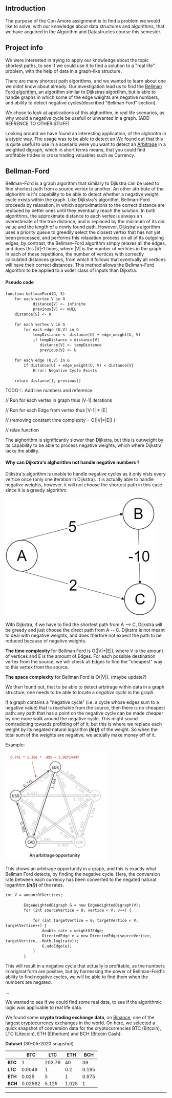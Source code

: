 ## Introduction
The purpose of the Con Amore assignment is to find a problem we would like to solve, with our knowledge about data structures and algorithms, that we have acquired in the Algorithm and Datastructes course this semester.

## Project info
We were interested in trying to apply our knowledge about the topic shortest paths, to see if we could use it to find a solution to a "real life" problem, with the help of data in a graph-like structure.

There are many shortest path algorithms, and we wanted to learn about one we didnt know about already. Our investigation lead us to find the [Bellman Ford algorithm](https://en.wikipedia.org/wiki/Bellman%E2%80%93Ford_algorithm), an algorithm similar to Dijkstras algortihm, but is able to handle graphs in which some of the edge weights are negative numbers, and ability to detect negative cycles(described "Bellman Ford" section).

We chose to look at applications of this alghorithm, in real life scenarios, as why would a negative cycle be usefull or unwanted in a graph. (ADD REFRENCE TO OTHER STUFF) 

Looking around we have found an interesting application, of the alghoritm in a atypic way. The usage was to be able to detect an We found out that this is quite useful to use in a scenario were you want to detect an [Arbitrage](https://en.wikipedia.org/wiki/Arbitrage) in a weighted digraph, which in short terms means, that you could find profitable trades in cross trading valuables such as Currency.

## Bellman-Ford

Bellman-Ford is a graph algorithm that similary to Djikstra can be used to find shortest path from a source vertex to another. An other attribute of the alghoritm is it's capability to be able to detect whether a negative weight cycle exists within the graph.
Like Dijkstra's algorithm, Bellman–Ford proceeds by relaxation, in which approximations to the correct distance are replaced by better ones until they eventually reach the solution. In both algorithms, the approximate distance to each vertex is always an overestimate of the true distance, and is replaced by the minimum of its old value and the length of a newly found path. However, Dijkstra's algorithm uses a priority queue to greedily select the closest vertex that has not yet been processed, and performs this relaxation process on all of its outgoing edges; by contrast, the Bellman–Ford algorithm simply relaxes all the edges, and does this |V|-1 times, where |V| is the number of vertices in the graph. In each of these repetitions, the number of vertices with correctly calculated distances grows, from which it follows that eventually all vertices will have their correct distances. This method allows the Bellman–Ford algorithm to be applied to a wider class of inputs than Dijkstra.

#### Pseudo code
```shell {.line-numbers}
function bellmanFord(G, S)
	for each vertex V in G
			distance[V] <- infinite
			previous[V] <- NULL
	distance[S] <- 0
   
	for each vertex V in G
		for each edge (U,V) in G
			tempDistance <- distance[U] + edge_weight(U, V)
			if tempDistance < distance[V]
			   distance[V] <- tempDistance
			   previous[V] <- U

	for each edge (U,V) in G
		If distance[U] + edge_weight(U, V) < distance[V}
			Error: Negative Cycle Exists

	return distance[], previous[]
```
TODO ! : Add line numbers and reference 

// Run for each vertex in graph thus |V-1| iterations

// Run for each Edge from vertex thus |V-1| * |E| 

// (removing constant time complexity = O(|V|*|E|) )

// relax function

The alghorithm is significantly slower than Dijkstra, but this is outweight by its capability to be able to process negative weights, which where Dijkstra lacks the ability.

#### Why can Dijkstra's alghorithm not handle negative numbers ?
Dijkstra's algorithm is unable to handle negative cycles as it only vists every vertice once (only one iteration in Dijkstra). It is actually able to handle negative weights, however, it will not choose the shortest path in this case since it is a greedy algorithm.

![Dijkstra's algorithm](/assets/dijkstra.PNG)

With Dijkstra, if we have to find the shortest path from A --> C, Dijkstra will be greedy and just choose the direct path from A -- C. Dijkstra is not meant to deal with negative weights, and does therfore not expect the path to be reduced because of negative weights.

**The time complexity** for Bellman Ford is O(|V|*|E|), where V is the amount of vertices and E is the amount of Edges. For each possible destination vertex from the source, we will check all Edges to find the "cheapest" way to this vertex from the source.

**The space complexity** for Bellman Ford is O(|V|). (maybe update?)

We then found out, that to be able to detect arbitrage within data in a graph structure, one needs to be able to locate a *negative cycle* in the graph.

If a graph contains a "negative cycle" (i.e. a cycle whose edges sum to a negative value) that is reachable from the source, then there is no cheapest path: any path that has a point on the negative cycle can be made cheaper by one more walk around the negative cycle. 
This might sound contradicting towards profitting off of it, but this is where we replace each weight by its negated natural logarithm **(*ln()*)** of the weight. So when the total sum of the weights are negative, we actually make money off of it.

Example: 

![Arbitrage](/assets/Arbitrage.PNG)

This shows an arbitrage opportunity in a graph, and this is exactly what Bellman Ford detects, by finding the negative cycle. Here, the conversion rate between each currency has been converted to the negated natural logarithm **(*ln()*)** of the rates. 

```
int V = amountOfVertices;

        EdgeWeightedDigraph G = new EdgeWeightedDigraph(V);
        for (int sourceVertice = 0; vertice < V; v++) {

            for (int targetVertice = 0; targetVertice < V; targetVertice++) {
                double rate = weightOfEdge;
                DirectedEdge e = new DirectedEdge(sourceVertice, targetVertice, -Math.log(rate));
                G.addEdge(e);
            }
        }
```

This will result in a negative cycle that actually is profitable, as the numbers in original form are positive, but by harnessing the power of Bellman-Ford's ability to find negative cycles, we will be able to find them when the numbers are negated.


<!-- Relaxation -->

...

We wanted to see if we could find some real data, to see if the algorithmic logic was applicable to real life data. 

We found some **crypto trading exchange data**, on [Binance](https://en.wikipedia.org/wiki/Binance), one of the largest cryptocurrency exchanges in the world. On here, we selected a quick snapshot of conversion data for the cryptocurrencies BTC (Bitcoin), LTC (Litecoin), ETH (Etherium) and BCH (Bitcoin Cash):

**Dataset** (30-05-2020 snapshot)

|  | BTC | LTC | ETH | BCH |
| --- | --- | --- | --- | --- | 
| **BTC** | 1 | 203.79 | 40 | 39 | 
| **LTC** |   0.0049 |  1 | 0.2 | 0.195| 
| **ETH** |   0.025 |   5 |       1  |    0.975| 
| **BCH** |   0.02562 |  5.125 |   1.025 |  1| 


---

<!-- Complexity
Relaxation - "efter V-1 iterationer, kører den checket efter negative cycles igen. .. undersøg nærmere

resultat

Reflection (what we could have used)

- Floyd warshall

- Johnson something -->
